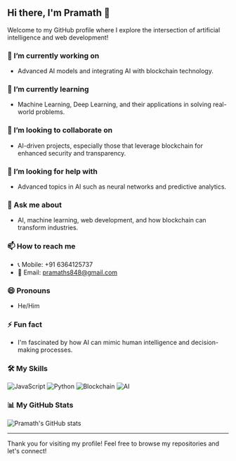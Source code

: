 ## Hi there, I'm Pramath 👋

Welcome to my GitHub profile where I explore the intersection of artificial intelligence and web development!

### 🔭 I’m currently working on
- Advanced AI models and integrating AI with blockchain technology.

### 🌱 I’m currently learning
- Machine Learning, Deep Learning, and their applications in solving real-world problems.

### 👯 I’m looking to collaborate on
- AI-driven projects, especially those that leverage blockchain for enhanced security and transparency.

### 🤔 I’m looking for help with
- Advanced topics in AI such as neural networks and predictive analytics.

### 💬 Ask me about
- AI, machine learning, web development, and how blockchain can transform industries.

### 📫 How to reach me
- 📞 Mobile: +91 6364125737
- 📧 Email: [pramaths848@gmail.com](mailto:pramaths848@gmail.com)

### 😄 Pronouns
- He/Him

### ⚡ Fun fact
- I'm fascinated by how AI can mimic human intelligence and decision-making processes.

### 🛠️ My Skills
![JavaScript](https://img.shields.io/badge/JavaScript-F7DF1E?style=for-the-badge&logo=javascript&logoColor=black)
![Python](https://img.shields.io/badge/Python-3776AB?style=for-the-badge&logo=python&logoColor=white)
![Blockchain](https://img.shields.io/badge/Blockchain-121D33?style=for-the-badge&logo=blockchain.com&logoColor=white)
![AI](https://img.shields.io/badge/AI-7B22CE?style=for-the-badge&logo=ai&logoColor=white)

### 📊 My GitHub Stats
![Pramath's GitHub stats](https://github-readme-stats.vercel.app/api?username=pramaths&show_icons=true&theme=tokyonight)

---

Thank you for visiting my profile! Feel free to browse my repositories and let's connect!
